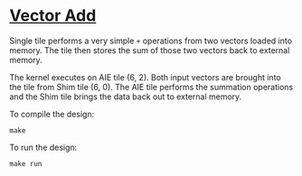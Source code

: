 <!---//===- README.md --------------------------*- Markdown -*-===//
//
// This file is licensed under the Apache License v2.0 with LLVM Exceptions.
// See https://llvm.org/LICENSE.txt for license information.
// SPDX-License-Identifier: Apache-2.0 WITH LLVM-exception
//
// Copyright (C) 2022, Advanced Micro Devices, Inc.
// 
//===----------------------------------------------------------------------===//-->

# <ins>Vector Add</ins>

Single tile performs a very simple `+` operations from two vectors loaded into memory. The tile then stores the sum of those two vectors back to external memory. 

The kernel executes on AIE tile (6, 2). Both input vectors are brought into the tile from Shim tile (6, 0). The AIE tile performs the summation operations and the Shim tile brings the data back out to external memory.

To compile the design:
```
make
```

To run the design:
```
make run
```

